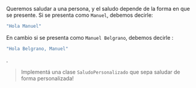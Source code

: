Queremos saludar a una persona, y el saludo depende de la forma en que se presente. Si se presenta como `Manuel`, debemos decirle:

```java
"Hola Manuel"
```
En cambio si se presenta como `Manuel Belgrano`, debemos decirle :

``` java
"Hola Belgrano, Manuel"
```
.

> Implementá una clase `SaludoPersonalizado` que sepa saludar de forma personalizada!